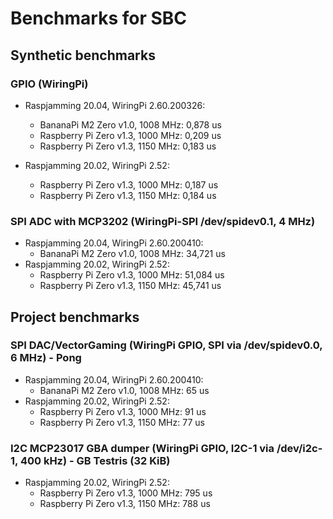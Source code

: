 # Benchmarks for SBC

## Synthetic benchmarks 

### GPIO (WiringPi)
* Raspjamming 20.04, WiringPi 2.60.200326:
  - BananaPi M2 Zero v1.0, 1008 MHz: 0,878 us
  - Raspberry Pi Zero v1.3, 1000 MHz: 0,209 us
  - Raspberry Pi Zero v1.3, 1150 MHz: 0,183 us
  
* Raspjamming 20.02, WiringPi 2.52:
  - Raspberry Pi Zero v1.3, 1000 MHz: 0,187 us
  - Raspberry Pi Zero v1.3, 1150 MHz: 0,184 us
 
 
### SPI ADC with MCP3202 (WiringPi-SPI /dev/spidev0.1, 4 MHz)
* Raspjamming 20.04, WiringPi 2.60.200410:
  - BananaPi M2 Zero v1.0, 1008 MHz: 34,721 us
* Raspjamming 20.02, WiringPi 2.52:
  - Raspberry Pi Zero v1.3, 1000 MHz: 51,084 us
  - Raspberry Pi Zero v1.3, 1150 MHz: 45,741 us  
 
## Project benchmarks
  
### SPI DAC/VectorGaming (WiringPi GPIO, SPI via /dev/spidev0.0, 6 MHz) - Pong
* Raspjamming 20.04, WiringPi 2.60.200410:
  - BananaPi M2 Zero v1.0, 1008 MHz: 65 us
* Raspjamming 20.02, WiringPi 2.52:
  - Raspberry Pi Zero v1.3, 1000 MHz: 91 us
  - Raspberry Pi Zero v1.3, 1150 MHz: 77 us

### I2C MCP23017 GBA dumper (WiringPi GPIO, I2C-1 via /dev/i2c-1, 400 kHz) - GB Testris (32 KiB) 
* Raspjamming 20.02, WiringPi 2.52:
  - Raspberry Pi Zero v1.3, 1000 MHz: 795 us
  - Raspberry Pi Zero v1.3, 1150 MHz: 788 us

